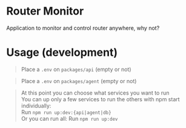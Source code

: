 # Router Monitor
Application to monitor and control router anywhere, why not?

# Usage (development)

> Place a `.env` on `packages/api` (empty or not)

> Place a `.env` on `packages/agent` (empty or not)

> At this point you can choose what services you want to run<br>
> You can up only a few services to run the others with npm start individually:<br>
> Run `npm run up:dev:{api|agent|db}`<br>
> Or you can run all:
> Run `npm run up:dev`
